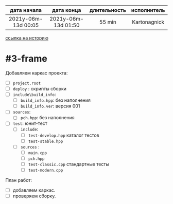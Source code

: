 
| дата начала         |     дата конца      | длительность | исполнитель  |
|:-------------------:|:-------------------:|:------------:|:------------:|
| 2021y-06m-13d 00:05 | 2021y-06m-13d 01:50 |    55 min    | Kartonagnick |

[ссылка на историю](../history.md/#v001)  

#3-frame
========

Добавляем каркас проекта:  
  - [ ] `project.root`  
  - [ ] `deploy` : скрипты сборки  
  - [ ] `include\build_info`:  
    - [ ] `build_info.hpp`: без наполнения  
    - [ ] `build_info.ver`: версия 001  
  - [ ] `sources`:
    - [ ] `pch.hpp`: без наполнения  
  - [ ] `test`:      юнит-тест  
    - [ ] `include`:
      - [ ] `test-develop.hpp`   каталог тестов  
      - [ ] `test-stable.hpp`  
    - [ ] `sources` :  
      - [ ] `main.cpp`  
      - [ ] `pch.hpp`  
      - [ ] `test-classic.cpp`   стандартные тесты  
      - [ ] `test-modern.cpp`  

План работ:  
  - [ ] добавляем каркас.  
  - [ ] проверяем сборку.  
